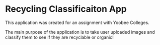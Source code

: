 # Recycling Classificaiton App

This application was created for an assignment with Yoobee Colleges. 

The main purpose of the application is to take user uploaded images and classify them to see if they are recyclable or organic!
